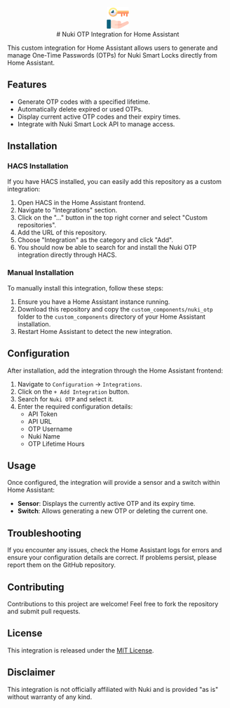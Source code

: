 <center>
<img src="custom_components/nuki_otp/icon.png" width="50" height="50"><br>
# Nuki OTP Integration for Home Assistant                                                                                                                                              
</center>                                                                                                                                  

This custom integration for Home Assistant allows users to generate and manage One-Time Passwords (OTPs) for Nuki Smart Locks directly from Home Assistant.

## Features

- Generate OTP codes with a specified lifetime.
- Automatically delete expired or used OTPs.
- Display current active OTP codes and their expiry times.
- Integrate with Nuki Smart Lock API to manage access.

## Installation

### HACS Installation

If you have HACS installed, you can easily add this repository as a custom integration:

1. Open HACS in the Home Assistant frontend.
2. Navigate to "Integrations" section.
3. Click on the "..." button in the top right corner and select "Custom repositories".
4. Add the URL of this repository.
5. Choose "Integration" as the category and click "Add".
6. You should now be able to search for and install the Nuki OTP integration directly through HACS.

### Manual Installation

To manually install this integration, follow these steps:

1. Ensure you have a Home Assistant instance running.
2. Download this repository and copy the `custom_components/nuki_otp` folder to the `custom_components` directory of your Home Assistant installation.
3. Restart Home Assistant to detect the new integration.

## Configuration

After installation, add the integration through the Home Assistant frontend:

1. Navigate to `Configuration` -> `Integrations`.
2. Click on the `+ Add Integration` button.
3. Search for `Nuki OTP` and select it.
4. Enter the required configuration details:
   - API Token
   - API URL
   - OTP Username
   - Nuki Name
   - OTP Lifetime Hours

## Usage

Once configured, the integration will provide a sensor and a switch within Home Assistant:

- **Sensor**: Displays the currently active OTP and its expiry time.
- **Switch**: Allows generating a new OTP or deleting the current one.

## Troubleshooting

If you encounter any issues, check the Home Assistant logs for errors and ensure your configuration details are correct. If problems persist, please report them on the GitHub repository.

## Contributing

Contributions to this project are welcome! Feel free to fork the repository and submit pull requests.

## License

This integration is released under the [MIT License](LICENSE).

## Disclaimer

This integration is not officially affiliated with Nuki and is provided "as is" without warranty of any kind.
